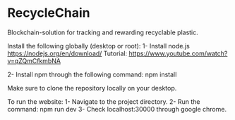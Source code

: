 # RecycleChain
 Blockchain-solution for tracking and rewarding recyclable plastic.
 
Install the following globally (desktop or root): 
1- Install node.js https://nodejs.org/en/download/ 
Tutorial: https://www.youtube.com/watch?v=qZQmCfkmbNA 

2- Install npm through the following command: npm install 

Make sure to clone the repository locally on your desktop. 

To run the website: 
1- Navigate to the project directory. 
2- Run the command: npm run dev 
3- Check localhost:30000 through google chrome. 
